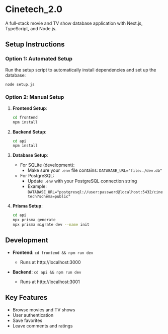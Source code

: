 # Cinetech_2.0

A full-stack movie and TV show database application with Next.js, TypeScript, and Node.js.

## Setup Instructions

### Option 1: Automated Setup

Run the setup script to automatically install dependencies and set up the database:

```bash
node setup.js
```

### Option 2: Manual Setup

1. **Frontend Setup**:
   ```bash
   cd frontend
   npm install
   ```

2. **Backend Setup**:
   ```bash
   cd api
   npm install
   ```

3. **Database Setup**:
   - For SQLite (development):
     - Make sure your `.env` file contains: `DATABASE_URL="file:./dev.db"`
   - For PostgreSQL:
     - Update `.env` with your PostgreSQL connection string
     - Example: `DATABASE_URL="postgresql://user:password@localhost:5432/cinetech?schema=public"`

4. **Prisma Setup**:
   ```bash
   cd api
   npx prisma generate
   npx prisma migrate dev --name init
   ```

## Development

- **Frontend**: `cd frontend && npm run dev`
  - Runs at http://localhost:3000

- **Backend**: `cd api && npm run dev`
  - Runs at http://localhost:3001

## Key Features

- Browse movies and TV shows
- User authentication
- Save favorites
- Leave comments and ratings

